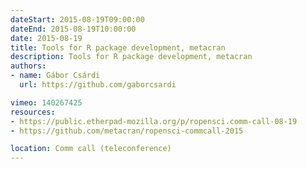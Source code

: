 ```yaml
---
dateStart: 2015-08-19T09:00:00
dateEnd: 2015-08-19T10:00:00
date: 2015-08-19
title: Tools for R package development, metacran
description: Tools for R package development, metacran
authors:
- name: Gábor Csárdi
  url: https://github.com/gaborcsardi

vimeo: 140267425
resources:
- https://public.etherpad-mozilla.org/p/ropensci.comm-call-08-19
- https://github.com/metacran/ropensci-commcall-2015

location: Comm call (teleconference)
---
```

